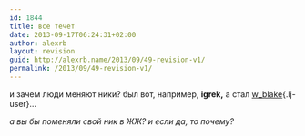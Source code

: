 ```yaml
---
id: 1844
title: все течет
date: 2013-09-17T06:24:31+02:00
author: alexrb
layout: revision
guid: http://alexrb.name/2013/09/49-revision-v1/
permalink: /2013/09/49-revision-v1/
---
```

и зачем люди меняют ники? был вот, например, **igrek,** а стал [w_blake](http://w_blake.livejournal.com/){.lj-user}&#8230;

_а вы бы поменяли свой ник в ЖЖ? и если да, то почему?_
